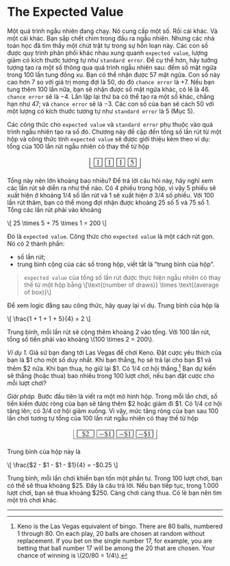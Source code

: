 # The Expected Value

Một quá trình ngẫu nhiên đang chạy. Nó cung cấp một số. Rồi cái khác. Và một cái khác. Bạn sắp chết chìm trong đầu ra ngẫu nhiên. Nhưng các nhà toán học đã tìm thấy một chút trật tự trong sự hỗn loạn này. Các con số được quy trình phân phối khác nhau xung quanh `expected value`, lượng giảm có kích thước tương tự như `standard error`. Để cụ thể hơn, hãy tưởng tượng tạo ra một số thông qua quá trình ngẫu nhiên sau: đếm số mặt ngửa trong 100 lần tung đồng xu. Bạn có thể nhận được 57 mặt ngửa. Con số này cao hơn 7 so với giá trị mong đợi là 50, do đó `chance error` là +7. Nếu bạn tung thêm 100 lần nữa, bạn sẽ nhận được số mặt ngửa khác, có lẽ là 46. `chance error` sẽ là −4. Lần lặp lại thứ ba có thể tạo ra một số khác, chẳng hạn như 47; và `chance error` sẽ là −3. Các con số của bạn sẽ cách 50 với một lượng có kích thước tương tự như `standard error` là 5 (Mục 5).

Các công thức cho `expected value` và `standard error` phụ thuộc vào quá trình ngẫu nhiên tạo ra số đó. Chương này đề cập đến tổng số lần rút từ một hộp và công thức tính `expected value` sẽ được giới thiệu kèm theo ví dụ: tổng của 100 lần rút ngẫu nhiên có thay thế từ hộp

<center><img src="box.png" width="25%" height="auto"></center>

Tổng này nên lớn khoảng bao nhiêu? Để trả lời câu hỏi này, hãy nghĩ xem các lần rút sẽ diễn ra như thế nào. Có 4 phiếu trong hộp, vì vậy 5 phiếu sẽ xuất hiện ở khoảng 1/4 số lần rút và 1 sẽ xuất hiện ở 3/4 số phiếu. Với 100 lần rút thăm, bạn có thể mong đợi nhận được khoảng 25 số 5 và 75 số 1. Tổng các lần rút phải vào khoảng

\\[
25 \times 5 + 75 \times 1 = 200
\\]

Đó là `expected value`. Công thức cho `expected value` là một cách rút gọn. Nó có 2 thành phần:

- số lần rút;
- trung bình cộng của các số trong hộp, viết tắt là "trung bình của hộp".

> `expected value` của tổng số lần rút được thực hiện ngẫu nhiên có thay thế từ một hộp bằng \\[\text{(number of draws)} \times \text{(average of box)}\\]

Để xem logic đằng sau công thức, hãy quay lại ví dụ. Trung bình của hộp là

\\[
\frac{1 + 1 + 1 + 5}{4} = 2
\\]

Trung bình, mỗi lần rút sẽ cộng thêm khoảng 2 vào tổng. Với 100 lần rút, tổng số tiền phải vào khoảng \\(100 \times 2 = 200\\).

_Ví dụ 1._ Giả sử bạn đang tới Las Vegas để chơi Keno. Đặt cược yêu thích của bạn là $1 cho một số duy nhất. Khi bạn thắng, họ sẽ trả lại cho bạn $1 và thêm $2 nữa. Khi bạn thua, họ giữ lại $1. Có 1/4 cơ hội thắng.[^1] Bạn dự kiến sẽ thắng (hoặc thua) bao nhiêu trong 100 lượt chơi, nếu bạn đặt cược cho mỗi lượt chơi?

_Giải pháp._ Bước đầu tiên là viết ra một mô hình hộp. Trong mỗi lần chơi, số tiền kiếm được ròng của bạn sẽ tăng thêm $2 hoặc giảm đi $1. Có 1/4 cơ hội tăng lên; có 3/4 cơ hội giảm xuống. Vì vậy, mức tăng ròng của bạn sau 100 lần chơi tương tự tổng của 100 lần rút ngẫu nhiên có thay thế từ hộp

<center><img src="box1.png" width="40%" height="auto"></center>

Trung bình của hộp này là

\\[
\frac{\$2 - \$1 - \$1 - \$1}{4} = -\$0.25
\\]

Trung bình, mỗi lần chơi khiến bạn tốn một phần tư. Trong 100 lượt chơi, bạn có thể sẽ thua khoảng $25. Đây là câu trả lời. Nếu bạn tiếp tục, trong 1.000 lượt chơi, bạn sẽ thua khoảng $250. Càng chơi càng thua. Có lẽ bạn nên tìm một trò chơi khác.

---

[^1]: Keno is the Las Vegas equivalent of bingo. There are 80 balls, numbered 1 through 80. On each play, 20 balls are chosen at random without replacement. If you bet on the single number 17, for example, you are betting that ball number 17 will be among the 20 that are chosen. Your chance of winning is \\(20/80 = 1/4\\).
